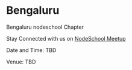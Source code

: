 Bengaluru
=========

Bengaluru nodeschool Chapter

Stay Connected with us on
<a href="http://www.meetup.com/Bengaluru-Nodeschool-Event/" target="_blank">NodeSchool Meetup </a>

Date and Time: TBD

Venue: TBD
